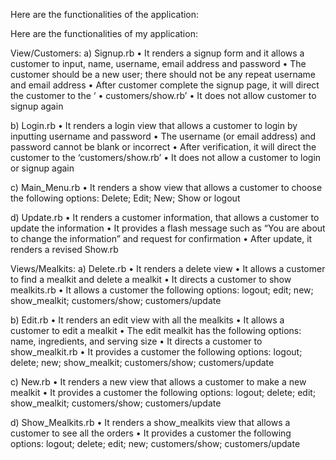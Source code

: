 Here are the functionalities of the application:

Here are the functionalities of my application:

View/Customers:
a)	Signup.rb
•	It renders a signup form and it allows a customer to input, name, username, email address and password
•	The customer should be a new user; there should not be any repeat username and email address
•	After customer complete the signup page, it will direct the customer to the ‘
•	customers/show.rb’
•	It does not allow customer to signup again

b)	Login.rb
•	It renders a login view that allows a customer to login by inputting username and password
•	The username (or email address) and password cannot be blank or incorrect
•	After verification, it will direct the customer to the ‘customers/show.rb’
•	It does not allow a customer to login or signup again

c)	Main_Menu.rb
•	It renders a show view that allows a customer to choose the following options: Delete; Edit; New; Show or logout


d)	 Update.rb
•	It renders a customer information, that allows a customer to update the information
•	It provides a flash message such as “You are about to change the information” and request for confirmation
•	After update, it renders a revised Show.rb

Views/Mealkits:
a)	Delete.rb
•	It renders a delete view
•	It allows a customer to find a mealkit and delete a mealkit
•	It directs a customer to show mealkits.rb
•	It allows a customer the following options: logout; edit; new; show_mealkit; customers/show; customers/update

b)	Edit.rb
•	It renders an edit view with all the mealkits
•	It allows a customer to edit a mealkit
•	The edit mealkit has the following options: name, ingredients, and serving size
•	It directs a customer to show_mealkit.rb
•	It provides a customer the following options: logout; delete; new; show_mealkit; customers/show; customers/update

c)	  New.rb
•	It renders a new view that allows a customer to make a new mealkit
•	It provides a customer the following options: logout; delete; edit; show_mealkit; customers/show; customers/update

d)	   Show_Mealkits.rb
•	It renders a show_mealkits view that allows a customer to see all the orders
•	It provides a customer the following options: logout; delete; edit; new; customers/show; customers/update
